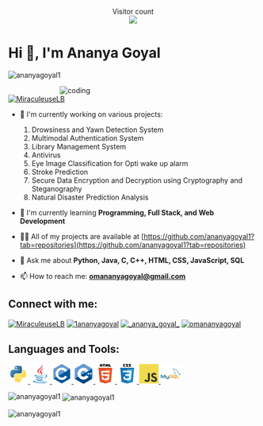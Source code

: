 <p align="center"> 
  Visitor count<br>
  <img src="https://profile-counter.glitch.me/ananyagoyal1/count.svg" />
</p>

# Hi 👋, I'm Ananya Goyal

<p align="left"> <img src="https://komarev.com/ghpvc/?username=ananyagoyal1&label=Profile%20views&color=0e75b6&style=flat" alt="ananyagoyal1" /> </p>

<img align="right" alt="coding" width="400" src="https://cdn.dribbble.com/users/17707/screenshots/2413754/rrr.gif">

<p align="left"> <a href="https://twitter.com/MiraculeuseLB" target="blank"><img src="https://img.shields.io/twitter/follow/MiraculeuseLB?logo=twitter&style=for-the-badge" alt="MiraculeuseLB" /></a> </p>

- 🔭 I'm currently working on various projects:
  1. Drowsiness and Yawn Detection System
  2. Multimodal Authentication System
  3. Library Management System
  4. Antivirus
  5. Eye Image Classification for Opti wake up alarm
  6. Stroke Prediction
  7. Secure Data Encryption and Decryption using Cryptography and Steganography
  8. Natural Disaster Prediction Analysis

- 🌱 I'm currently learning **Programming, Full Stack, and Web Development**

- 👨‍💻 All of my projects are available at [https://github.com/ananyagoyal1?tab=repositories](https://github.com/ananyagoyal1?tab=repositories)

- 💬 Ask me about **Python, Java, C, C++, HTML, CSS, JavaScript, SQL**

- 📫 How to reach me: **omananyagoyal@gmail.com**

## Connect with me:
<p align="left">
<a href="https://twitter.com/MiraculeuseLB" target="blank"><img align="center" src="https://raw.githubusercontent.com/rahuldkjain/github-profile-readme-generator/master/src/images/icons/Social/twitter.svg" alt="MiraculeuseLB" height="30" width="40" /></a>
<a href="https://linkedin.com/in/1ananyagoyal" target="blank"><img align="center" src="https://raw.githubusercontent.com/rahuldkjain/github-profile-readme-generator/master/src/images/icons/Social/linked-in-alt.svg" alt="1ananyagoyal" height="30" width="40" /></a>
<a href="https://instagram.com/_ananya_goyal_" target="blank"><img align="center" src="https://raw.githubusercontent.com/rahuldkjain/github-profile-readme-generator/master/src/images/icons/Social/instagram.svg" alt="_ananya_goyal_" height="30" width="40" /></a>
<a href="https://www.leetcode.com/omananyagoyal" target="blank"><img align="center" src="https://raw.githubusercontent.com/rahuldkjain/github-profile-readme-generator/master/src/images/icons/Social/leet-code.svg" alt="omananyagoyal" height="30" width="40" /></a>
</p>

## Languages and Tools:
<p align="left">
<a href="https://www.python.org" target="_blank" rel="noreferrer"> <img src="https://raw.githubusercontent.com/devicons/devicon/master/icons/python/python-original.svg" alt="python" width="40" height="40"/> </a>
<a href="https://www.java.com" target="_blank" rel="noreferrer"> <img src="https://raw.githubusercontent.com/devicons/devicon/master/icons/java/java-original.svg" alt="java" width="40" height="40"/> </a>
<a href="https://www.cprogramming.com/" target="_blank" rel="noreferrer"> <img src="https://raw.githubusercontent.com/devicons/devicon/master/icons/c/c-original.svg" alt="c" width="40" height="40"/> </a>
<a href="https://www.w3schools.com/cpp/" target="_blank" rel="noreferrer"> <img src="https://raw.githubusercontent.com/devicons/devicon/master/icons/cplusplus/cplusplus-original.svg" alt="cplusplus" width="40" height="40"/> </a>
<a href="https://www.w3.org/html/" target="_blank" rel="noreferrer"> <img src="https://raw.githubusercontent.com/devicons/devicon/master/icons/html5/html5-original-wordmark.svg" alt="html5" width="40" height="40"/> </a>
<a href="https://www.w3schools.com/css/" target="_blank" rel="noreferrer"> <img src="https://raw.githubusercontent.com/devicons/devicon/master/icons/css3/css3-original-wordmark.svg" alt="css3" width="40" height="40"/> </a>
<a href="https://developer.mozilla.org/en-US/docs/Web/JavaScript" target="_blank" rel="noreferrer"> <img src="https://raw.githubusercontent.com/devicons/devicon/master/icons/javascript/javascript-original.svg" alt="javascript" width="40" height="40"/> </a>
<a href="https://www.mysql.com/" target="_blank" rel="noreferrer"> <img src="https://raw.githubusercontent.com/devicons/devicon/master/icons/mysql/mysql-original-wordmark.svg" alt="mysql" width="40" height="40"/> </a>
</p>

<p><img align="left" src="https://github-readme-stats.vercel.app/api/top-langs?username=ananyagoyal1&show_icons=true&locale=en&layout=compact" alt="ananyagoyal1" /></p>

<p>&nbsp;<img align="center" src="https://github-readme-stats.vercel.app/api?username=ananyagoyal1&show_icons=true&locale=en" alt="ananyagoyal1" /></p>

<p><img align="center" src="https://github-readme-streak-stats.herokuapp.com/?user=ananyagoyal1&" alt="ananyagoyal1" /></p>
